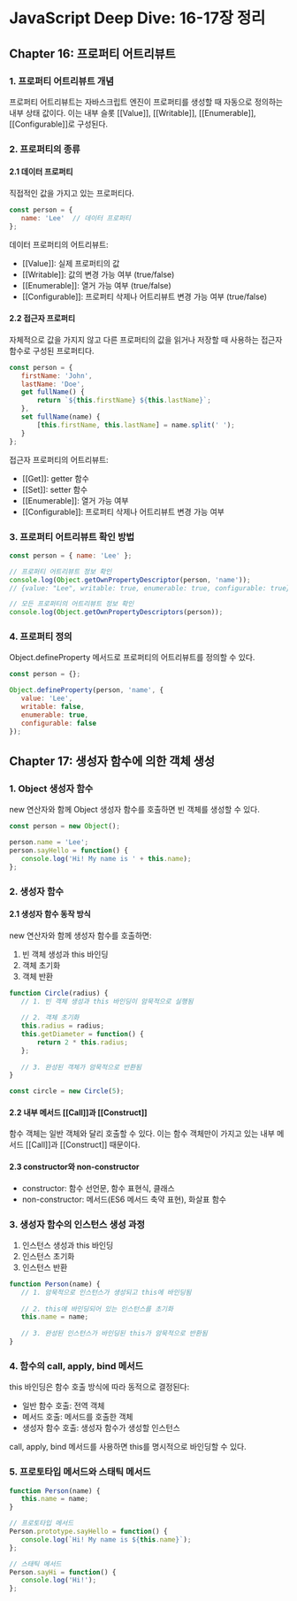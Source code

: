 # JavaScript Deep Dive: 16-17장 정리

## Chapter 16: 프로퍼티 어트리뷰트

### 1. 프로퍼티 어트리뷰트 개념
프로퍼티 어트리뷰트는 자바스크립트 엔진이 프로퍼티를 생성할 때 자동으로 정의하는 내부 상태 값이다. 이는 내부 슬롯 [[Value]], [[Writable]], [[Enumerable]], [[Configurable]]로 구성된다.

### 2. 프로퍼티의 종류

#### 2.1 데이터 프로퍼티
직접적인 값을 가지고 있는 프로퍼티다.

```javascript
const person = {
   name: 'Lee'  // 데이터 프로퍼티
};
```

데이터 프로퍼티의 어트리뷰트:
- [[Value]]: 실제 프로퍼티의 값
- [[Writable]]: 값의 변경 가능 여부 (true/false)
- [[Enumerable]]: 열거 가능 여부 (true/false)
- [[Configurable]]: 프로퍼티 삭제나 어트리뷰트 변경 가능 여부 (true/false)

#### 2.2 접근자 프로퍼티
자체적으로 값을 가지지 않고 다른 프로퍼티의 값을 읽거나 저장할 때 사용하는 접근자 함수로 구성된 프로퍼티다.

```javascript
const person = {
   firstName: 'John',
   lastName: 'Doe',
   get fullName() {
       return `${this.firstName} ${this.lastName}`;
   },
   set fullName(name) {
       [this.firstName, this.lastName] = name.split(' ');
   }
};
```

접근자 프로퍼티의 어트리뷰트:
- [[Get]]: getter 함수
- [[Set]]: setter 함수
- [[Enumerable]]: 열거 가능 여부
- [[Configurable]]: 프로퍼티 삭제나 어트리뷰트 변경 가능 여부

### 3. 프로퍼티 어트리뷰트 확인 방법

```javascript
const person = { name: 'Lee' };

// 프로퍼티 어트리뷰트 정보 확인
console.log(Object.getOwnPropertyDescriptor(person, 'name'));
// {value: "Lee", writable: true, enumerable: true, configurable: true}

// 모든 프로퍼티의 어트리뷰트 정보 확인
console.log(Object.getOwnPropertyDescriptors(person));
```

### 4. 프로퍼티 정의

Object.defineProperty 메서드로 프로퍼티의 어트리뷰트를 정의할 수 있다.

```javascript
const person = {};

Object.defineProperty(person, 'name', {
   value: 'Lee',
   writable: false,
   enumerable: true,
   configurable: false
});
```

## Chapter 17: 생성자 함수에 의한 객체 생성

### 1. Object 생성자 함수

new 연산자와 함께 Object 생성자 함수를 호출하면 빈 객체를 생성할 수 있다.

```javascript
const person = new Object();

person.name = 'Lee';
person.sayHello = function() {
   console.log('Hi! My name is ' + this.name);
};
```

### 2. 생성자 함수

#### 2.1 생성자 함수 동작 방식
new 연산자와 함께 생성자 함수를 호출하면:
1. 빈 객체 생성과 this 바인딩
2. 객체 초기화
3. 객체 반환

```javascript
function Circle(radius) {
   // 1. 빈 객체 생성과 this 바인딩이 암묵적으로 실행됨
   
   // 2. 객체 초기화
   this.radius = radius;
   this.getDiameter = function() {
       return 2 * this.radius;
   };
   
   // 3. 완성된 객체가 암묵적으로 반환됨
}

const circle = new Circle(5);
```

#### 2.2 내부 메서드 [[Call]]과 [[Construct]]
함수 객체는 일반 객체와 달리 호출할 수 있다. 이는 함수 객체만이 가지고 있는 내부 메서드 [[Call]]과 [[Construct]] 때문이다.

#### 2.3 constructor와 non-constructor
- constructor: 함수 선언문, 함수 표현식, 클래스
- non-constructor: 메서드(ES6 메서드 축약 표현), 화살표 함수

### 3. 생성자 함수의 인스턴스 생성 과정

1. 인스턴스 생성과 this 바인딩
2. 인스턴스 초기화
3. 인스턴스 반환

```javascript
function Person(name) {
   // 1. 암묵적으로 인스턴스가 생성되고 this에 바인딩됨
   
   // 2. this에 바인딩되어 있는 인스턴스를 초기화
   this.name = name;
   
   // 3. 완성된 인스턴스가 바인딩된 this가 암묵적으로 반환됨
}
```

### 4. 함수의 call, apply, bind 메서드

this 바인딩은 함수 호출 방식에 따라 동적으로 결정된다:
- 일반 함수 호출: 전역 객체
- 메서드 호출: 메서드를 호출한 객체
- 생성자 함수 호출: 생성자 함수가 생성할 인스턴스

call, apply, bind 메서드를 사용하면 this를 명시적으로 바인딩할 수 있다.

### 5. 프로토타입 메서드와 스태틱 메서드

```javascript
function Person(name) {
   this.name = name;
}

// 프로토타입 메서드
Person.prototype.sayHello = function() {
   console.log(`Hi! My name is ${this.name}`);
};

// 스태틱 메서드
Person.sayHi = function() {
   console.log('Hi!');
};
```
